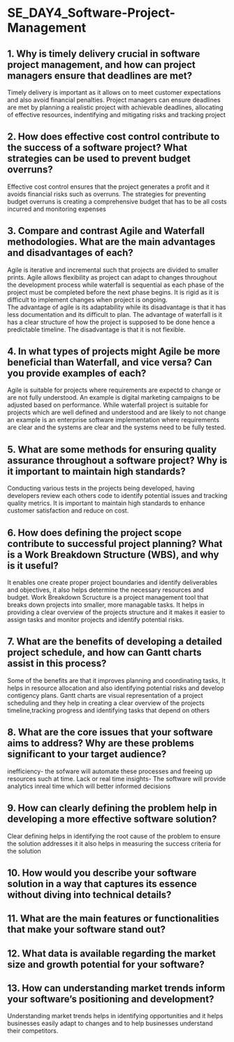 # SE_DAY4_Software-Project-Management
## 1. Why is timely delivery crucial in software project management, and how can project managers ensure that deadlines are met?
Timely delivery is important as it allows on to meet customer expectations and also avoid financial penalties. Project managers can ensure deadlines are met by planning a realistic project with achievable deadlines, allocating of effective resources, indentifying and mitigating risks and tracking project  
## 2. How does effective cost control contribute to the success of a software project? What strategies can be used to prevent budget overruns?
Effective cost control ensures that the project generates a profit and it avoids financial risks such as overruns. The strategies for preventing budget overruns is creating a comprehensive budget that has to be all costs incurred and monitoring expenses
## 3. Compare and contrast Agile and Waterfall methodologies. What are the main advantages and disadvantages of each?
Agile is iterative and incremental such that projects are divided to smaller prints. Agile allows flexibility as project can adapt to changes throughout the development process while waterfall is sequential as each phase of the project must be completed before the next phase begins. It is rigid as it is difficult to implement changes when project is ongoing.                       
The advantage of agile is its adaptability while its disadvantage is that it has less documentation and its difficult to plan. 
The advantage of waterfall is it has a clear structure of how the project is supposed to be done hence a predictable timeline. The disadvantage is that it is not flexible.
## 4. In what types of projects might Agile be more beneficial than Waterfall, and vice versa? Can you provide examples of each?
Agile is suitable for projects where requirements are expectd to change or are not fully understood. An example is digital marketing campaigns to be adjusted based on performance. While waterfall project is suitable for projects which are well defined  and understood and are likely to not change an example is an enterprise software implementation where requirements are clear and the systems are clear and the systems need to be fully tested.

## 5. What are some methods for ensuring quality assurance throughout a software project? Why is it important to maintain high standards?
Conducting various tests in the projects being developed, having developers review each others code to identify potential issues and tracking quality metrics. It is important to maintain high standards to enhance customer satisfaction and reduce on cost.
## 6. How does defining the project scope contribute to successful project planning? What is a Work Breakdown Structure (WBS), and why is it useful?
It enables one create proper project boundaries and identify deliverables and objectives, it also helps determine the necessary resources and budget.
Work Breakdown Scructure is a project management tool that breaks down projects into smaller, more managable tasks. It helps in providing a clear overview of the projects structure and it makes it easier to assign tasks and monitor projects and identify potential risks.
## 7. What are the benefits of developing a detailed project schedule, and how can Gantt charts assist in this process?
Some of the benefits are that it improves planning and coordinating tasks, It helps in resource allocation and also identifying potential risks and develop contigency plans. Gantt charts are visual representation of a project scheduling and they help in creating a clear overview of the projects timeline,tracking progress and identifying tasks that depend on others
## 8. What are the core issues that your software aims to address? Why are these problems significant to your target audience?
inefficiency- the sofware will automate these processes and freeing up resources such at time.
Lack or real time insights- The software will provide analytics inreal time which will better informed decisions 

## 9. How can clearly defining the problem help in developing a more effective software solution?
Clear defining helps in identifying the root cause of the problem to ensure the solution addresses it it also helps in measuring the success criteria for the solution
## 10. How would you describe your software solution in a way that captures its essence without diving into technical details?


## 11. What are the main features or functionalities that make your software stand out?
## 12. What data is available regarding the market size and growth potential for your software?
## 13. How can understanding market trends inform your software’s positioning and development?
Understanding market trends helps in identifying opportunities and it helps businesses easily adapt to changes and to help businesses understand their competitors.
